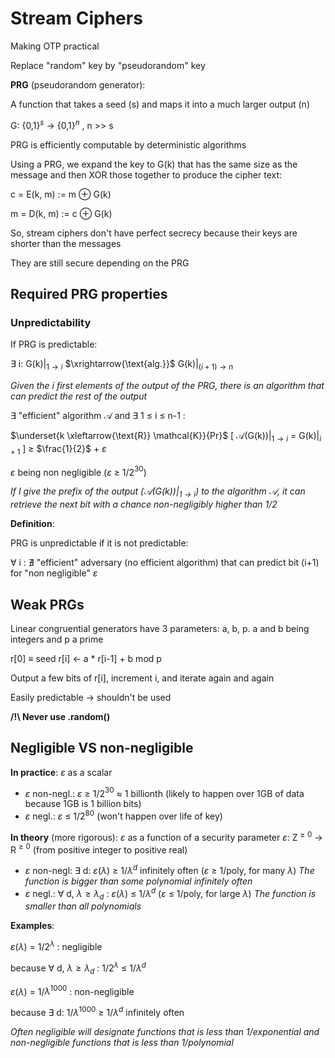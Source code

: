 # Stream Ciphers

Making OTP practical

Replace "random" key by "pseudorandom" key

**PRG** (pseudorandom generator):

A function that takes a seed (s) and maps it into a much larger output (n)

   G: {0,1}$^s$ $\rightarrow$ {0,1}$^n$    ,    n >> s

PRG is efficiently computable by deterministic algorithms

Using a PRG, we expand the key to G(k) that has the same size as the message and then XOR those together to produce the cipher text:

   c = E(k, m) := m $\oplus$ G(k)
   
   m = D(k, m) := c $\oplus$ G(k)

So, stream ciphers don't have perfect secrecy because their keys are shorter than the messages

They are still secure depending on the PRG

## Required PRG properties

### Unpredictability

If PRG is predictable:

   $\exists$ i:    G(k)$\big|_{1 \rightarrow i}$ $\xrightarrow{\text{alg.}}$ G(k)$\big|_{(i+1) \rightarrow n}$
   
   *Given the i first elements of the output of the PRG, there is an algorithm that can predict the rest of the output*

   $\exists$ "efficient" algorithm $\mathcal{A}$   and   $\exists$ 1 $\leq$ i $\leq$ n-1  :
   
   $\underset{k \xleftarrow{\text{R}} \mathcal{K}}{Pr}$ \[ $\mathcal{A}$(G(k))$\big|_{1 \rightarrow i}$ = G(k)$\big|_{i+1}$ ] $\geq$ $\frac{1}{2}$ + $\varepsilon$
   
   $\varepsilon$ being non negligible ($\varepsilon$ $\geq$ 1/2$^{30}$)
   
   *If I give the prefix of the output ($\mathcal{A}$(G(k))$\big|_{1 \rightarrow i}$) to the algorithm $\mathcal{A}$, it can retrieve the next bit with a chance non-negligibly higher than 1/2*

**Definition**:

PRG is unpredictable if it is not predictable:

   $\forall$ i : $\nexists$ "efficient" adversary (no efficient algorithm) that can predict bit (i+1) for "non negligible" $\varepsilon$ 

## Weak PRGs

Linear congruential generators have 3 parameters: a, b, p. a and b being integers and p a prime

   r\[0] $\equiv$ seed   r\[i] $\leftarrow$ a \* r\[i-1] + b mod p
   
   Output a few bits of r\[i], increment i, and iterate again and again

Easily predictable $\rightarrow$ shouldn't be used

**/!\\ Never use .random()**

## Negligible VS non-negligible

**In practice**:  $\varepsilon$ as a scalar
- $\varepsilon$ non-negl.:   $\varepsilon$ $\geq$ 1/2$^{30}$ $\approx$ 1 billionth    (likely to happen over 1GB of data because 1GB is 1 billion bits)
- $\varepsilon$ negl.:   $\varepsilon$ $\leq$ 1/2$^{80}$    (won't happen over life of key)

**In theory** (more rigorous):   $\varepsilon$ as a function of a security parameter   $\varepsilon$: Z$^{\geq0}$ $\rightarrow$ R$^{\geq0}$ (from positive integer to positive real)
- $\varepsilon$ non-negl:   $\exists$ d: $\varepsilon$($\lambda$) $\geq$ 1/$\lambda^d$   infinitely often   ($\varepsilon$ $\geq$ 1/poly, for many $\lambda$)
  *The function is bigger than some polynomial infinitely often*
- $\varepsilon$ negl.:   $\forall$ d, $\lambda \geq \lambda_d$ :   $\varepsilon$($\lambda$) $\leq$ 1/$\lambda^d$   ($\varepsilon$ $\leq$ 1/poly, for large $\lambda$)
  *The function is smaller than all polynomials*

**Examples**:

$\varepsilon$($\lambda$) = 1/2$^\lambda$ : negligible 

because $\forall$ d, $\lambda \geq \lambda_d$ :   1/2$^\lambda$ $\leq$ 1/$\lambda^d$

$\varepsilon$($\lambda$) = 1/$\lambda^{1000}$ : non-negligible 

because $\exists$ d: 1/$\lambda^{1000}$ $\geq$ 1/$\lambda^d$   infinitely often

*Often negligible will designate functions that is less than 1/exponential and non-negligible functions that is less than 1/polynomial*